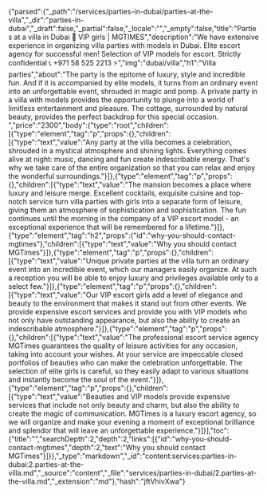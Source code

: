 {"parsed":{"_path":"/services/parties-in-dubai/parties-at-the-villa","_dir":"parties-in-dubai","_draft":false,"_partial":false,"_locale":"","_empty":false,"title":"Parties at a villa in Dubai 🖤 VIP girls | MGTIMES","description":"We have extensive experience in organizing villa parties with models in Dubai. Elite escort agency for successful men! Selection of VIP models for escort. Strictly confidential 📞 +971 58 525 2213 ⚡","img":"dubai/villa","h1":"Villa parties","about":"The party is the epitome of luxury, style and incredible fun. And if it is accompanied by elite models, it turns from an ordinary event into an unforgettable event, shrouded in magic and pomp. A private party in a villa with models provides the opportunity to plunge into a world of limitless entertainment and pleasure. The cottage, surrounded by natural beauty, provides the perfect backdrop for this special occasion. ","price":"2300","body":{"type":"root","children":[{"type":"element","tag":"p","props":{},"children":[{"type":"text","value":"Any party at the villa becomes a celebration, shrouded in a mystical atmosphere and shining lights. Everything comes alive at night: music, dancing and fun create indescribable energy. That's why we take care of the entire organization so that you can relax and enjoy the wonderful surroundings."}]},{"type":"element","tag":"p","props":{},"children":[{"type":"text","value":"The mansion becomes a place where luxury and leisure merge. Excellent cocktails, exquisite cuisine and top-notch service turn villa parties with girls into a separate form of leisure, giving them an atmosphere of sophistication and sophistication. The fun continues until the morning in the company of a VIP escort model - an exceptional experience that will be remembered for a lifetime."}]},{"type":"element","tag":"h2","props":{"id":"why-you-should-contact-mgtimes"},"children":[{"type":"text","value":"Why you should contact MGTimes"}]},{"type":"element","tag":"p","props":{},"children":[{"type":"text","value":"Unique private parties at the villa turn an ordinary event into an incredible event, which our managers easily organize. At such a reception you will be able to enjoy luxury and privileges available only to a select few."}]},{"type":"element","tag":"p","props":{},"children":[{"type":"text","value":"Our VIP escort girls add a level of elegance and beauty to the environment that makes it stand out from other events. We provide expensive escort services and provide you with VIP models who not only have outstanding appearance, but also the ability to create an indescribable atmosphere."}]},{"type":"element","tag":"p","props":{},"children":[{"type":"text","value":"The professional escort service agency MGTimes guarantees the quality of leisure activities for any occasion, taking into account your wishes. At your service are impeccable closed portfolios of beauties who can make the celebration unforgettable. The selection of elite girls is careful, so they easily adapt to various situations and instantly become the soul of the event."}]},{"type":"element","tag":"p","props":{},"children":[{"type":"text","value":"Beauties and VIP models provide expensive services that include not only beauty and charm, but also the ability to create the magic of communication. MGTimes is a luxury escort agency, so we will organize and make your evening a moment of exceptional brilliance and splendor that will leave an unforgettable experience."}]}],"toc":{"title":"","searchDepth":2,"depth":2,"links":[{"id":"why-you-should-contact-mgtimes","depth":2,"text":"Why you should contact MGTimes"}]}},"_type":"markdown","_id":"content:services:parties-in-dubai:2.parties-at-the-villa.md","_source":"content","_file":"services/parties-in-dubai/2.parties-at-the-villa.md","_extension":"md"},"hash":"jftVhivXwa"}